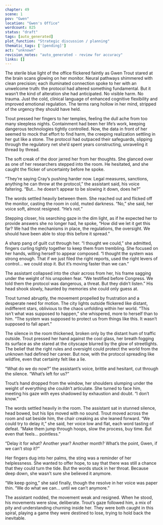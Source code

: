 ```yaml
---
chapter: 49
scene: 1
pov: "Gwen"
location: "Gwen's Office"
wordcount: 825
status: "draft"
tags: [auto_generated]
plot_function: "Strategic discussion / planning"
thematic_tags: ['[pending]']
act: "unknown"
revision_notes: "auto_generated - review for accuracy"
links: []
---
```


The sterile blue light of the office flickered faintly as Gwen Trout stared at the brain scans glowing on her monitor. Neural pathways shimmered with clean precision; each illuminated connection spoke to her with an unwelcome truth: the protocol had altered something fundamental. But it wasn’t the kind of alteration she had anticipated. No visible harm. No trauma. Just the cold, clinical language of enhanced cognitive flexibility and improved emotional regulation. The terms rang hollow in her mind, stripped of the urgency they should have held. 

Trout pressed her fingers to her temples, feeling the dull ache from too many sleepless nights. Containment had been her life’s work, keeping dangerous technologies tightly controlled. Now, the data in front of her seemed to mock that effort to find harm, the creeping realization settling in her gut like a stone. The protocol had outpaced their safeguards, slipping through the regulatory net she’d spent years constructing, unraveling it thread by thread. 

The soft creak of the door jarred her from her thoughts. She glanced over as one of her researchers stepped into the room. He hesitated, and she caught the flicker of uncertainty before he spoke. 

“They’re saying Cray’s pushing harder now. Legal measures, sanctions, anything he can throw at the protocol,” the assistant said, his voice faltering. “But… he doesn’t appear to be slowing it down, does he?” 

The words settled heavily between them. She reached out and flicked off the monitor, casting the room in cold, muted darkness. “No,” she said, her voice soft, almost resigned. “He’s not.” 

Stepping closer, his searching gaze in the dim light, as if he expected her to provide answers she no longer had, he spoke, “How did we let it get this far? We had the mechanisms in place, the regulations, the oversight. We should have been able to stop this before it spread.” 

A sharp pang of guilt cut through her. “I thought we could,” she admitted, fingers curling tightly together to keep them from trembling. She focused on her hands, willing herself to appear composed. “I thought the system was strong enough. That if we just filed the right reports, used the right levers of control… we could stop it. But it’s moving faster than we can.” 

The assistant collapsed into the chair across from her, his frame sagging under the weight of his unspoken fear. “We testified before Congress. We told them the protocol was dangerous, a threat. But they didn’t listen.” His head shook slowly, haunted by memories she could only guess at. 

Trout turned abruptly, the movement propelled by frustration and a desperate need for motion. The city lights outside flickered like distant, indifferent stars, oblivious to the chaos unfolding within her world. “This isn’t what was supposed to happen,” she whispered, more to herself than to him. “The system was supposed to protect us from things like this. It wasn’t supposed to fall apart.” 

The silence in the room thickened, broken only by the distant hum of traffic outside. Trout pressed her hand against the cool glass, her breath fogging its surface as she stared at the cityscape blurred by the glow of streetlights. The belief that the right rules and oversight could protect the world from the unknown had defined her career. But now, with the protocol spreading like wildfire, even that certainty felt like a lie. 

“What do we do now?” the assistant’s voice, brittle and hesitant, cut through the silence. “What’s left for us?” 

Trout’s hand dropped from the window, her shoulders slumping under the weight of everything she couldn’t articulate. She turned to face him, meeting his gaze with eyes shadowed by exhaustion and doubt. “I don’t know.” 

The words settled heavily in the room. The assistant sat in stunned silence, head bowed, but his lips moved with no sound. Trout moved across the room and sat beside him, the chair creaking as she leaned forward. “We could try to delay it,” she said, her voice low and flat, each word tasting of defeat. “Make them jump through hoops, slow the process, buy time. But even that feels… pointless.” 

 “Delay it for what? Another year? Another month? What’s the point, Gwen, if we can’t stop it?” 

Her fingers dug into her palms, the sting was a reminder of her helplessness. She wanted to offer hope, to say that there was still a chance that they could turn the tide. But the words stuck in her throat. Because deep down, she wasn’t sure she believed it anymore. 

“We keep going,” she said finally, though the resolve in her voice was paper thin. “We do what we can… until we can’t anymore.” 

The assistant nodded, the movement weak and resigned. When he stood, his movements were slow, deliberate. Trout’s gaze followed him, a mix of pity and understanding churning inside her. They were both caught in this spiral, playing a game they were destined to lose, trying to hold back the inevitable.
